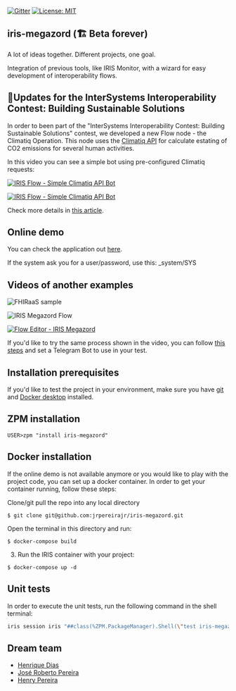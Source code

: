  [![Gitter](https://img.shields.io/badge/Available%20on-Intersystems%20Open%20Exchange-00b2a9.svg)](https://openexchange.intersystems.com/package/iris-megazord)
 [![License: MIT](https://img.shields.io/badge/License-MIT-blue.svg?style=flat&logo=AdGuard)](LICENSE)

<!--
 [![Quality Gate Status](https://community.objectscriptquality.com/api/project_badges/measure?project=intersystems_iris_community%2Firis-megazord&metric=alert_status)](https://community.objectscriptquality.com/dashboard?id=intersystems_iris_community%2Firis-megazord)
 [![Reliability Rating](https://community.objectscriptquality.com/api/project_badges/measure?project=intersystems_iris_community%2Firis-megazord&metric=reliability_rating)](https://community.objectscriptquality.com/dashboard?id=intersystems_iris_community%2Firis-megazord)
-->

## iris-megazord (🏗️ Beta forever)

A lot of ideas together. Different projects, one goal.

Integration of previous tools, like IRIS Monitor, with a wizard for easy development of interoperability flows.

## 📢Updates for the **InterSystems Interoperability Contest: Building Sustainable Solutions**

In order to been part of the "InterSystems Interoperability Contest: Building Sustainable Solutions" contest, we developed a new Flow node - the Climatiq Operation. This node uses the [Climatiq API](https://www.climatiq.io/) for calculate estating of CO2 emissions for several human activities.

In this video you can see a simple bot using pre-configured Climatiq requests:

[![IRIS Flow - Simple Climatiq API Bot](https://img.youtube.com/vi/evC-OjqWIGY/0.jpg)](https://www.youtube.com/watch?v=evC-OjqWIGY "IRIS Flow - Simple Climatiq API Bot")

[![IRIS Flow - Simple Climatiq API Bot](https://img.youtube.com/vi/gbqDg31hats/0.jpg)](https://www.youtube.com/watch?v=gbqDg31hats "IRIS Flow - Simple Climatiq API Bot")

Check more details in [this article](https://community.intersystems.com/post/iris-flow-updates-interoperability-contest-building-sustainable-solutions).

## Online demo

You can check the application out [here](https://iris-megazord.demo.community.intersystems.com/csp/megazord/editor.csp).

If the system ask you for a user/password, use this: _system/SYS

## Videos of another examples

![FHIRaaS sample](https://github.com/jrpereirajr/iris-megazord/blob/master/img/chrome_Xs1BYHGxqm.gif?raw=true)

 ![IRIS Megazord Flow](https://github.com/jrpereirajr/iris-megazord/blob/6d41f60d2494c9c1b3c87e4e2dd996cd01c7a203/img/chrome_DcCKlFrEix.gif?raw=true)

[![Flow Editor - IRIS Megazord](https://img.youtube.com/vi/KkG0_-ahfjI/0.jpg)](https://www.youtube.com/watch?v=KkG0_-ahfjI)

If you'd like to try the same process shown in the video, you can follow [this steps](https://github.com/jrpereirajr/iris-chatbot#setting-up-a-telegram-bot) and set a Telegram Bot to use in your test.

## Installation prerequisites

If you'd like to test the project in your environment, make sure you have [git](https://git-scm.com/book/en/v2/Getting-Started-Installing-Git) and [Docker desktop](https://www.docker.com/products/docker-desktop) installed.

## ZPM installation

```
USER>zpm "install iris-megazord"
```

## Docker installation

If the online demo is not available anymore or you would like to play with the project code, you can set up a docker container. In order to get your container running, follow these steps:

Clone/git pull the repo into any local directory

```
$ git clone git@github.com:jrpereirajr/iris-megazord.git
```

Open the terminal in this directory and run:

```
$ docker-compose build
```

3. Run the IRIS container with your project:

```
$ docker-compose up -d
```

## Unit tests

In order to execute the unit tests, run the following command in the shell terminal:

```bash
iris session iris "##class(%ZPM.PackageManager).Shell(\"test iris-megazord -v\",1,1)"
```


## Dream team

* [Henrique Dias](https://community.intersystems.com/user/henrique-dias-2)
* [José Roberto Pereira](https://community.intersystems.com/user/jos%C3%A9-roberto-pereira-0)
* [Henry Pereira](https://community.intersystems.com/user/henry-pereira)

